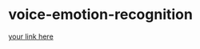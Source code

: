 # voice-emotion-recognition
[your link here](https://www.kaggle.com/uwrfkaggler/ravdess-emotional-speech-audio)
